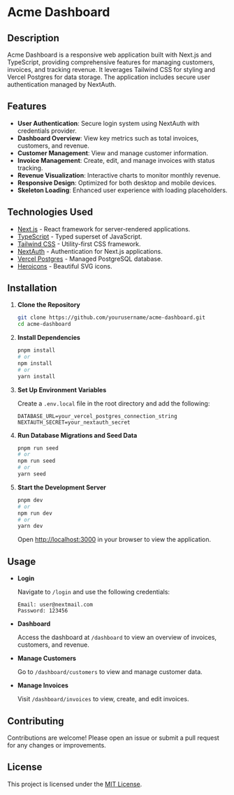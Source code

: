 # Acme Dashboard

## Description

Acme Dashboard is a responsive web application built with Next.js and TypeScript, providing comprehensive features for managing customers, invoices, and tracking revenue. It leverages Tailwind CSS for styling and Vercel Postgres for data storage. The application includes secure user authentication managed by NextAuth.

## Features

- **User Authentication**: Secure login system using NextAuth with credentials provider.
- **Dashboard Overview**: View key metrics such as total invoices, customers, and revenue.
- **Customer Management**: View and manage customer information.
- **Invoice Management**: Create, edit, and manage invoices with status tracking.
- **Revenue Visualization**: Interactive charts to monitor monthly revenue.
- **Responsive Design**: Optimized for both desktop and mobile devices.
- **Skeleton Loading**: Enhanced user experience with loading placeholders.

## Technologies Used

- [Next.js](https://nextjs.org/) - React framework for server-rendered applications.
- [TypeScript](https://www.typescriptlang.org/) - Typed superset of JavaScript.
- [Tailwind CSS](https://tailwindcss.com/) - Utility-first CSS framework.
- [NextAuth](https://next-auth.js.org/) - Authentication for Next.js applications.
- [Vercel Postgres](https://vercel.com/products/postgres) - Managed PostgreSQL database.
- [Heroicons](https://heroicons.com/) - Beautiful SVG icons.

## Installation

1. **Clone the Repository**

   ```bash
   git clone https://github.com/yourusername/acme-dashboard.git
   cd acme-dashboard
   ```

2. **Install Dependencies**

   ```bash
   pnpm install
   # or
   npm install
   # or
   yarn install
   ```

3. **Set Up Environment Variables**

   Create a `.env.local` file in the root directory and add the following:

   ```env
   DATABASE_URL=your_vercel_postgres_connection_string
   NEXTAUTH_SECRET=your_nextauth_secret
   ```

4. **Run Database Migrations and Seed Data**

   ```bash
   pnpm run seed
   # or
   npm run seed
   # or
   yarn seed
   ```

5. **Start the Development Server**

   ```bash
   pnpm dev
   # or
   npm run dev
   # or
   yarn dev
   ```

   Open [http://localhost:3000](http://localhost:3000) in your browser to view the application.

## Usage

- **Login**

  Navigate to `/login` and use the following credentials:

  ```
  Email: user@nextmail.com
  Password: 123456
  ```

- **Dashboard**

  Access the dashboard at `/dashboard` to view an overview of invoices, customers, and revenue.

- **Manage Customers**

  Go to `/dashboard/customers` to view and manage customer data.

- **Manage Invoices**

  Visit `/dashboard/invoices` to view, create, and edit invoices.

## Contributing

Contributions are welcome! Please open an issue or submit a pull request for any changes or improvements.

## License

This project is licensed under the [MIT License](LICENSE).
